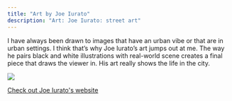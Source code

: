 ```yaml
---
title: "Art by Joe Iurato"
description: "Art: Joe Iurato: street art"
---
```

I have always been drawn to images that have an urban vibe or that are in urban settings. I think that’s why  Joe Iurato’s art jumps out at me. The way he pairs black and white illustrations with real-world scene creates a final piece that draws the viewer in. His art really shows the life in the city.   

<img src="/Blog/img/street.png" class="pic">

<a class="moreinfo" href="https://www.joeiurato.com/"> Check out Joe Iurato's website </a>
